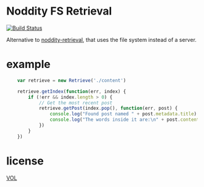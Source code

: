 Noddity FS Retrieval
=====

[![Build Status](https://travis-ci.org/ArtskydJ/noddity-fs-retrieval.svg?branch=master)](https://travis-ci.org/ArtskydJ/noddity-fs-retrieval)

Alternative to [noddity-retrieval](https://github.com/TehShrike/noddity-retrieval), that uses the file system instead of a server.

# example

```js
	var retrieve = new Retrieve('./content')

	retrieve.getIndex(function(err, index) {
		if (!err && index.length > 0) {
			// Get the most recent post
			retrieve.getPost(index.pop(), function(err, post) {
				console.log("Found post named " + post.metadata.title)
				console.log("The words inside it are:\n" + post.content)
			})
		}
	})

```

# license

[VOL](http://veryopenlicense.com/)
